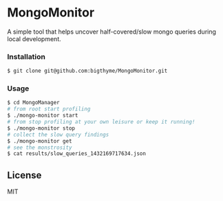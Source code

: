 # MongoMonitor

A simple tool that helps uncover half-covered/slow mongo queries during local development.

### Installation

```sh
$ git clone git@github.com:bigthyme/MongoMonitor.git
```

### Usage

```sh
$ cd MongoManager
# from root start profiling
$ ./mongo-monitor start
# from stop profiling at your own leisure or keep it running!
$ ./mongo-monitor stop
# collect the slow query findings
$ ./mongo-monitor get
# see the monstrosity
$ cat results/slow_queries_1432169717634.json
```

License
----

MIT

